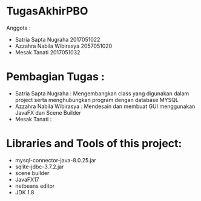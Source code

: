 # TugasAkhirPBO
Anggota :

- Satria Sapta Nugraha     2017051022
- Azzahra Nabila Wibirasya 2057051020
- Mesak Tanati             2017051032

# Pembagian Tugas :
 - Satria Sapta Nugraha     : Mengembangkan class yang digunakan dalam project serta menghubungkan program dengan database MYSQL
 - Azzahra Nabila Wibirasya : Mendesain dan membuat GUI menggunakan JavaFX dan Scene Builder
 - Mesak Tanati             :
 
 
# Libraries and Tools of this project:

- mysql-connector-java-8.0.25.jar
- sqlite-jdbc-3.7.2.jar
- scene builder
- JavaFX17
- netbeans editor
- JDK 1.8


